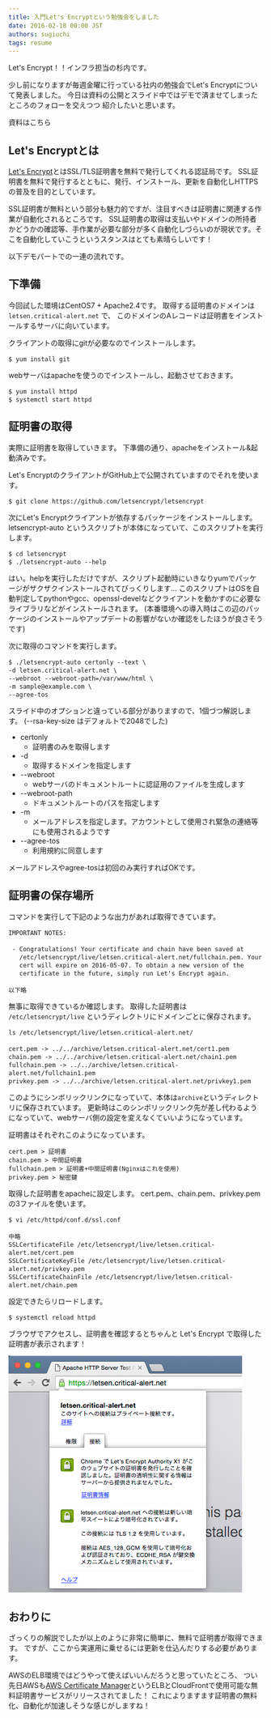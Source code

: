 ```yaml
---
title: 入門Let's Encryptという勉強会をしました
date: 2016-02-18 00:00 JST
authors: sugiuchi
tags: resume
---
```


Let's Encrypt！！インフラ担当の杉内です。

少し前になりますが毎週金曜に行っている社内の勉強会でLet's Encryptについて発表しました。
今日は資料の公開とスライド中ではデモで済ませてしまったところのフォローを交えつつ
紹介したいと思います。

<!--more-->

資料はこちら

<script async class="speakerdeck-embed" data-id="f66dffb7f52b4b55b8b5b5b548fe81a2" data-ratio="1.33333333333333" src="//speakerdeck.com/assets/embed.js"></script>

## Let's Encryptとは

[Let's Encrypt](https://letsencrypt.org/)とはSSL/TLS証明書を無料で発行してくれる認証局です。
SSL証明書を無料で発行するとともに、発行、インストール、更新を自動化しHTTPSの普及を目的としています。

SSL証明書が無料という部分も魅力的ですが、注目すべきは証明書に関連する作業が自動化されるところです。
SSL証明書の取得は支払いやドメインの所持者かどうかの確認等、手作業が必要な部分が多く自動化しづらいのが現状です。そこを自動化していこうというスタンスはとても素晴らしいです！

以下デモパートでの一連の流れです。

## 下準備

今回試した環境はCentOS7 + Apache2.4です。
取得する証明書のドメインは `letsen.critical-alert.net` で、
このドメインのAレコードは証明書をインストールするサーバに向いています。

クライアントの取得にgitが必要なのでインストールします。

```
$ yum install git
```

webサーバはapacheを使うのでインストールし、起動させておきます。

```
$ yum install httpd
$ systemctl start httpd
```

## 証明書の取得

実際に証明書を取得していきます。
下準備の通り、apacheをインストール&起動済みです。

Let's EncryptのクライアントがGitHub上で公開されていますのでそれを使います。

```
$ git clone https://github.com/letsencrypt/letsencrypt
```

次にLet's Encryptクライアントが依存するパッケージをインストールします。
letsencrypt-auto というスクリプトが本体になっていて、このスクリプトを実行します。

```
$ cd letsencrypt
$ ./letsencrypt-auto --help
```

はい。helpを実行しただけですが、スクリプト起動時にいきなりyumでパッケージがザクザクインストールされてびっくりします...
このスクリプトはOSを自動判定してpythonやgcc、openssl-develなどクライアントを動かすのに必要なライブラリなどがインストールされます。
(本番環境への導入時はこの辺のパッケージのインストールやアップデートの影響がないか確認をしたほうが良さそうです)

次に取得のコマンドを実行します。

```
$ ./letsencrypt-auto certonly --text \
-d letsen.critical-alert.net \
--webroot --webroot-path=/var/www/html \
-m sample@example.com \
--agree-tos
```

スライド中のオプションと違っている部分がありますので、1個づつ解説します。
(--rsa-key-size はデフォルトで2048でした)

- certonly
  - 証明書のみを取得します
- -d
  - 取得するドメインを指定します
- --webroot
  - webサーバのドキュメントルートに認証用のファイルを生成します
- --webroot-path
  - ドキュメントルートのパスを指定します
- -m
  - メールアドレスを指定します。アカウントとして使用され緊急の連絡等にも使用されるようです
- --agree-tos
  - 利用規約に同意します

メールアドレスやagree-tosは初回のみ実行すればOKです。

## 証明書の保存場所

コマンドを実行して下記のような出力があれば取得できています。

```
IMPORTANT NOTES:

 - Congratulations! Your certificate and chain have been saved at
   /etc/letsencrypt/live/letsen.critical-alert.net/fullchain.pem. Your
   cert will expire on 2016-05-07. To obtain a new version of the
   certificate in the future, simply run Let's Encrypt again.

以下略
```

無事に取得できているか確認します。
取得した証明書は `/etc/letsencrypt/live` というディレクトリにドメインごとに保存されます。

```
ls /etc/letsencrypt/live/letsen.critical-alert.net/

cert.pem -> ../../archive/letsen.critical-alert.net/cert1.pem
chain.pem -> ../../archive/letsen.critical-alert.net/chain1.pem
fullchain.pem -> ../../archive/letsen.critical-alert.net/fullchain1.pem
privkey.pem -> ../../archive/letsen.critical-alert.net/privkey1.pem
```

このようにシンボリックリンクになっていて、本体は`archive`というディレクトリに保存されています。
更新時はこのシンボリックリンク先が差し代わるようになっていて、webサーバ側の設定を変えなくていいようになっています。

証明書はそれぞれこのようになっています。

```
cert.pem > 証明書
chain.pem > 中間証明書
fullchain.pem > 証明書+中間証明書(Nginxはこれを使用)
privkey.pem > 秘密鍵
```

取得した証明書をapacheに設定します。
cert.pem、chain.pem、privkey.pem の3ファイルを使います。

```
$ vi /etc/httpd/conf.d/ssl.conf

中略
SSLCertificateFile /etc/letsencrypt/live/letsen.critical-alert.net/cert.pem
SSLCertificateKeyFile /etc/letsencrypt/live/letsen.critical-alert.net/privkey.pem
SSLCertificateChainFile /etc/letsencrypt/live/letsen.critical-alert.net/chain.pem
```

設定できたらリロードします。

```
$ systemctl reload httpd
```

ブラウザでアクセスし、証明書を確認するとちゃんと Let's Encrypt で取得した証明書が表示されます！

![Letsencrypt](/images/2016/02/letsencrypt.png)

## おわりに

ざっくりの解説でしたが以上のように非常に簡単に、無料で証明書が取得できます。
ですが、ここから実運用に乗せるには更新を仕込んだりする必要があります。

AWSのELB環境ではどうやって使えばいいんだろうと思っていたところ、
つい先日AWSも[AWS Certificate Manager](https://aws.amazon.com/jp/certificate-manager/)というELBとCloudFrontで使用可能な無料証明書サービスがリリースされてました！
これによりますます証明書の無料化、自動化が加速しそうな感じがしますね！
